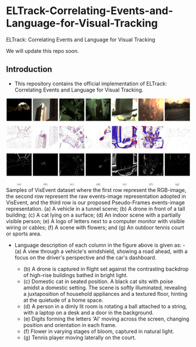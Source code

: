 # ELTrack-Correlating-Events-and-Language-for-Visual-Tracking
ELTrack: Correlating Events and Language for Visual Tracking

We will update this repo soon.


## Introduction
- This repository contains the official implementation of ELTrack: Correlating Events and Language for Visual Tracking.

![ELTrack](/images/F1.png)
Samples of VisEvent dataset where the first row represent the RGB-image, the second row represent the raw events-image representation adopted in VisEvent, and the third row is our proposed Pseudo-Frames events-image representation. (a) A vehicle in a tunnel scene; (b) A drone in front of a tall building; (c) A cat lying on a surface; (d) An indoor scene with a partially visible person; (e) A logo of letters next to a computer monitor with visible wiring or cables; (f) A scene with flowers; and (g) An outdoor tennis court or sports area.

- Language description of each column in the figure above is given as:
  -(a) A view through a vehicle's windshield, showing a road ahead, with a focus on the driver's perspective and the car's dashboard.
  
  - (b) A drone is captured in flight set against the contrasting backdrop of high-rise buildings bathed in bright light.
  - (c) Domestic cat in seated position. A black cat sits with poise amidst a domestic setting. The scene is softly illuminated, revealing a juxtaposition of household appliances and a textured floor, hinting at the quietude of a home space.
  - (d) A person in a dimly lit room is rotating a ball attached to a string, with a laptop on a desk and a door in the background.
  - (e) Digits forming the letters 'AI' moving across the screen, changing position and orientation in each frame.
  - (f) Flower in varying stages of bloom, captured in natural light.
  - (g) Tennis player moving laterally on the court. 
